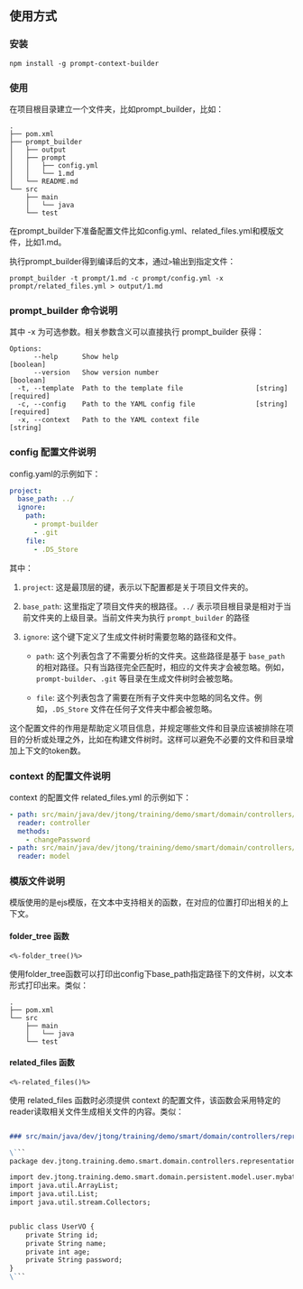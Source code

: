 ## 使用方式

### 安装

```shell
npm install -g prompt-context-builder
```

### 使用

在项目根目录建立一个文件夹，比如prompt_builder，比如：

```
.
├── pom.xml
├── prompt_builder
│   ├── output
│   ├── prompt
│   │   ├── config.yml
│   │   └── 1.md 
│   └── README.md
└── src
    ├── main
    │   └── java
    └── test
```

在prompt_builder下准备配置文件比如config.yml、related_files.yml和模版文件，比如1.md。

执行prompt_builder得到编译后的文本，通过`>`输出到指定文件：

```shell
prompt_builder -t prompt/1.md -c prompt/config.yml -x prompt/related_files.yml > output/1.md
```

### prompt_builder 命令说明

其中 -x 为可选参数。相关参数含义可以直接执行 prompt_builder 获得：

```shell
Options:
      --help      Show help                                            [boolean]
      --version   Show version number                                  [boolean]
  -t, --template  Path to the template file                  [string] [required]
  -c, --config    Path to the YAML config file               [string] [required]
  -x, --context   Path to the YAML context file                         [string]
```

### config 配置文件说明

config.yaml的示例如下：

```yaml
project:
  base_path: ../
  ignore:
    path:
      - prompt-builder
      - .git
    file:
      - .DS_Store
```
其中：
1. `project`: 这是最顶层的键，表示以下配置都是关于项目文件夹的。

2. `base_path`: 这里指定了项目文件夹的根路径。`../` 表示项目根目录是相对于当前文件夹的上级目录。当前文件夹为执行 `prompt_builder` 的路径

3. `ignore`: 这个键下定义了生成文件树时需要忽略的路径和文件。

    - `path`: 这个列表包含了不需要分析的文件夹。这些路径是基于 `base_path` 的相对路径。只有当路径完全匹配时，相应的文件夹才会被忽略。例如，`prompt-builder`、`.git` 等目录在生成文件树时会被忽略。

    - `file`: 这个列表包含了需要在所有子文件夹中忽略的同名文件。例如，`.DS_Store` 文件在任何子文件夹中都会被忽略。

这个配置文件的作用是帮助定义项目信息，并规定哪些文件和目录应该被排除在项目的分析或处理之外，比如在构建文件树时。这样可以避免不必要的文件和目录增加上下文的token数。

### context 的配置文件说明

context 的配置文件 related_files.yml 的示例如下：

```yaml
- path: src/main/java/dev/jtong/training/demo/smart/domain/controllers/UsersController.java
  reader: controller
  methods:
    - changePassword
- path: src/main/java/dev/jtong/training/demo/smart/domain/controllers/representation/UserVO.java
  reader: model
```

### 模版文件说明

模版使用的是ejs模版，在文本中支持相关的函数，在对应的位置打印出相关的上下文。

#### folder_tree 函数

```ejs
<%-folder_tree()%>
```

使用folder_tree函数可以打印出config下base_path指定路径下的文件树，以文本形式打印出来。类似：

```
.
├── pom.xml
└── src
    ├── main
    │   └── java
    └── test
```


#### related_files 函数

```ejs
<%-related_files()%>
```

使用 related_files 函数时必须提供 context 的配置文件，该函数会采用特定的reader读取相关文件生成相关文件的内容。类似：

```markdown

### src/main/java/dev/jtong/training/demo/smart/domain/controllers/representation/UserVO.java

\```
package dev.jtong.training.demo.smart.domain.controllers.representation;

import dev.jtong.training.demo.smart.domain.persistent.model.user.mybatis.User;
import java.util.ArrayList;
import java.util.List;
import java.util.stream.Collectors;


public class UserVO {
    private String id;
    private String name;
    private int age;
    private String password;
}
\```

```

